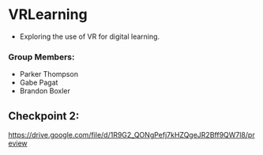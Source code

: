 # VRLearning
* Exploring the use of VR for digital learning.
### Group Members: 
* Parker Thompson 
* Gabe Pagat
* Brandon Boxler
## Checkpoint 2:
https://drive.google.com/file/d/1R9G2_QONgPefj7kHZQgeJR2Bff9QW7l8/preview
